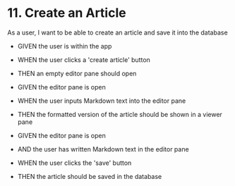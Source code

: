 # 11. Create an Article

As a user, I want to be able to create an article and save it into the database

* GIVEN the user is within the app
* WHEN the user clicks a 'create article' button
* THEN an empty editor pane should open

* GIVEN the editor pane is open
* WHEN the user inputs Markdown text into the editor pane
* THEN the formatted version of the article should be shown in a viewer pane

* GIVEN the editor pane is open
* AND the user has written Markdown text in the editor pane
* WHEN the user clicks the 'save' button
* THEN the article should be saved in the database
